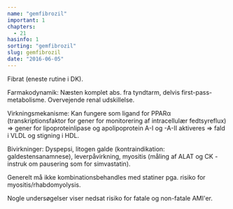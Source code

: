 ```yaml
---
name: "gemfibrozil"
important: 1
chapters:  
  - 21
hasinfo: 1
sorting: "gemfibrozil"
slug: gemfibrozil
date: "2016-06-05"
---
```


Fibrat (eneste rutine i DK). 

Farmakodynamik: Næsten komplet abs. fra tyndtarm, delvis first-pass-metabolisme. Overvejende renal udskillelse. 

Virkningsmekanisme: Kan fungere som ligand for PPARα (transkriptionsfaktor for gener for monitorering af intracellulær fedtsyreflux) => gener for lipoproteinlipase og apolipoprotein A-I og -A-II aktiveres => fald i VLDL og stigning i HDL. 

Bivirkninger: Dyspepsi, litogen galde (kontraindikation: galdestensanamnese), leverpåvirkning, myositis (måling af ALAT og CK - instruk om pausering som for simvastatin). 

Generelt må ikke kombinationsbehandles med statiner pga. risiko for myositis/rhabdomyolysis. 

Nogle undersøgelser viser nedsat risiko for fatale og non-fatale AMI'er. 
